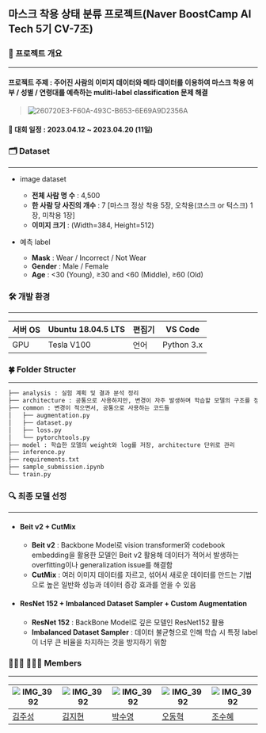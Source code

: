 ## 마스크 착용 상태 분류 프로젝트(Naver BoostCamp AI Tech 5기 CV-7조)


### 📌  프로젝트 개요
-------------
#### 프로젝트 주제 : 주어진 사람의 이미지 데이터와 메타 데이터를 이용하여 마스크 착용 여부 / 성별 / 연령대를 예측하는 muliti-label classification 문제 해결
> ![260720E3-F60A-493C-B653-6E69A9D2356A](https://user-images.githubusercontent.com/99079272/233901727-0eb91e67-add0-4436-90a7-fc014d9969ee.png)

 #### 📆 대회 일정 : 2023.04.12 ~ 2023.04.20 (11일)
 
 


### 🗂️ Dataset
-------------
- image dataset
    - **전체 사람 명 수** : 4,500
    - **한 사람 당 사진의 개수** : 7 [마스크 정상 착용 5장, 오착용(코스크 or 턱스크) 1장, 미착용 1장]
    - **이미지 크기** : (Width=384, Height=512)

- 예측 label
    - **Mask** : Wear / Incorrect / Not Wear
    - **Gender** : Male / Female
    - **Age** : <30 (Young), ≥30 and <60 (Middle), ≥60 (Old)
    
### 🛠️ 개발 환경
-------------
| 서버 OS | Ubuntu 18.04.5 LTS | 편집기 | VS Code |
| --- | --- | --- | --- |
| GPU | Tesla V100 | 언어 | Python 3.x |

### 🍀 Folder Structer
-------------
```bash
├── analysis : 실험 계획 및 결과 분석 정리
├── architecture : 공통으로 사용하지만, 변경이 자주 발생하며 학습할 모델의 구조를 정의
├── common : 변경이 적으면서, 공통으로 사용하는 코드들
│   ├── augmentation.py
│   ├── dataset.py
│   ├── loss.py
│   └── pytorchtools.py
├── model : 학습한 모델의 weight와 log를 저장, architecture 단위로 관리
├── inference.py
├── requirements.txt
├── sample_submission.ipynb
└── train.py
```

### 🔍 최종 모델 선정
-------------
- #### Beit v2 + CutMix 
    - **Beit v2** : Backbone Model로 vision transformer와 codebook embedding을 활용한 모델인 Beit v2 활용해 데이터가 적어서 발생하는 overfitting이나 generalization issue를 해결함
    - **CutMix** : 여러 이미지 데이터를 자르고, 섞어서 새로운 데이터를 만드는 기법으로 높은 일반화 성능과 데이터 증강 효과를 얻을 수 있음
- #### ResNet 152 + Imbalanced Dataset Sampler + Custom Augmentation
    - **ResNet 152** : BackBone Model로 깊은 모델인 ResNet152 활용
    - **Imbalanced Dataset Sampler** : 데이터 불균형으로 인해 학습 시 특정 label이 너무 큰 비율을 차지하는 것을 방지하기 위함

### 👨🏻‍💻 👩🏻‍💻  Members
-------------
|![IMG_3992](https://user-images.githubusercontent.com/99079272/233916797-667e38d1-ab71-49af-b2d0-ef4b537f700a.jpeg)|![IMG_3992](https://user-images.githubusercontent.com/99079272/233916797-667e38d1-ab71-49af-b2d0-ef4b537f700a.jpeg)|![IMG_3992](https://user-images.githubusercontent.com/99079272/233916797-667e38d1-ab71-49af-b2d0-ef4b537f700a.jpeg)| ![IMG_3992](https://user-images.githubusercontent.com/99079272/233916797-667e38d1-ab71-49af-b2d0-ef4b537f700a.jpeg)| ![IMG_3992](https://user-images.githubusercontent.com/99079272/233916797-667e38d1-ab71-49af-b2d0-ef4b537f700a.jpeg)|
| --- | --- | --- | --- |  --- |
| [김주성](https://github.com/kjs2109) | [김지현](https://github.com/codehyunn) | [박수영](https://github.com/nstalways) |[오동혁](https://github.com/97DongHyeokOH) |[조수혜](https://github.com/suhyehye) |
